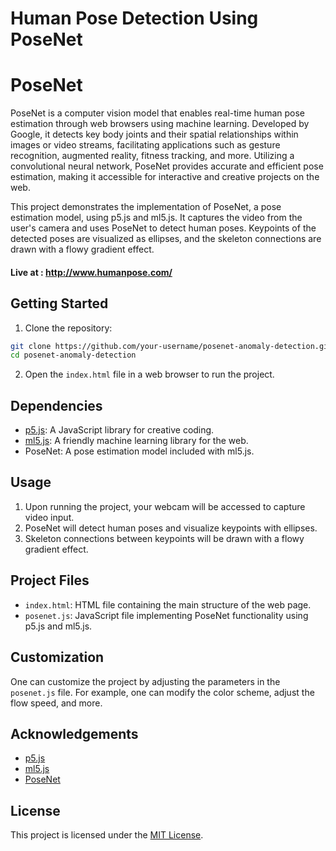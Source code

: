 # Human Pose Detection Using PoseNet

# PoseNet
PoseNet is a computer vision model that enables real-time human pose estimation through web browsers using machine learning. Developed by Google, it detects key body joints and their spatial relationships within images or video streams, facilitating applications such as gesture recognition, augmented reality, fitness tracking, and more. Utilizing a convolutional neural network, PoseNet provides accurate and efficient pose estimation, making it accessible for interactive and creative projects on the web.

This project demonstrates the implementation of PoseNet, a pose estimation model, using p5.js and ml5.js. It captures the video from the user's camera and uses PoseNet to detect human poses. Keypoints of the detected poses are visualized as ellipses, and the skeleton connections are drawn with a flowy gradient effect.

#### Live at :  http://www.humanpose.com/


## Getting Started

1. Clone the repository:

```bash
git clone https://github.com/your-username/posenet-anomaly-detection.git
cd posenet-anomaly-detection
```

2. Open the `index.html` file in a web browser to run the project.

## Dependencies

- [p5.js](https://p5js.org/): A JavaScript library for creative coding.
- [ml5.js](https://ml5js.org/): A friendly machine learning library for the web.
- PoseNet: A pose estimation model included with ml5.js.

## Usage

1. Upon running the project, your webcam will be accessed to capture video input.
2. PoseNet will detect human poses and visualize keypoints with ellipses.
3. Skeleton connections between keypoints will be drawn with a flowy gradient effect.

## Project Files

- `index.html`: HTML file containing the main structure of the web page.
- `posenet.js`: JavaScript file implementing PoseNet functionality using p5.js and ml5.js.

## Customization

One can customize the project by adjusting the parameters in the `posenet.js` file. For example, one can modify the color scheme, adjust the flow speed, and more.

## Acknowledgements

- [p5.js](https://p5js.org/)
- [ml5.js](https://ml5js.org/)
- [PoseNet](https://ml5js.org/reference/api-PoseNet/)

## License

This project is licensed under the [MIT License](LICENSE).
